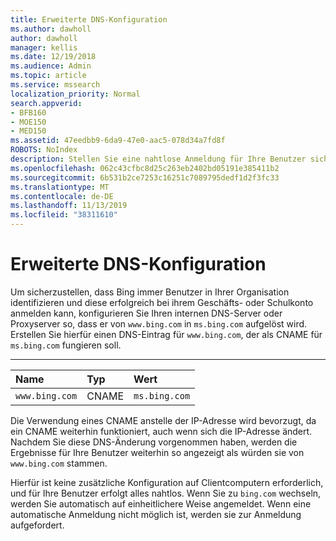 ```yaml
---
title: Erweiterte DNS-Konfiguration
ms.author: dawholl
author: dawholl
manager: kellis
ms.date: 12/19/2018
ms.audience: Admin
ms.topic: article
ms.service: mssearch
localization_priority: Normal
search.appverid:
- BFB160
- MOE150
- MED150
ms.assetid: 47eedbb9-6da9-47e0-aac5-078d34a7fd8f
ROBOTS: NoIndex
description: Stellen Sie eine nahtlose Anmeldung für Ihre Benutzer sicher, indem Sie Ihre DNS-Server mit einem CNAME konfigurieren.
ms.openlocfilehash: 062c43cfbc8d25c263eb2402bd05191e385411b2
ms.sourcegitcommit: 6b531b2ce7253c16251c7089795dedf1d2f3fc33
ms.translationtype: MT
ms.contentlocale: de-DE
ms.lasthandoff: 11/13/2019
ms.locfileid: "38311610"
---
```

# <a name="advanced-dns-configuration"></a>Erweiterte DNS-Konfiguration

Um sicherzustellen, dass Bing immer Benutzer in Ihrer Organisation identifizieren und diese erfolgreich bei ihrem Geschäfts- oder Schulkonto anmelden kann, konfigurieren Sie Ihren internen DNS-Server oder Proxyserver so, dass er von `www.bing.com` in `ms.bing.com` aufgelöst wird. Erstellen Sie hierfür einen DNS-Eintrag für `www.bing.com`, der als CNAME für `ms.bing.com` fungieren soll.
  
****

|**Name**|**Typ**|**Wert**|
|:-----|:-----|:-----|
|`www.bing.com`  <br/> |CNAME  <br/> |`ms.bing.com`  <br/> |
   
Die Verwendung eines CNAME anstelle der IP-Adresse wird bevorzugt, da ein CNAME weiterhin funktioniert, auch wenn sich die IP-Adresse ändert. Nachdem Sie diese DNS-Änderung vorgenommen haben, werden die Ergebnisse für Ihre Benutzer weiterhin so angezeigt als würden sie von `www.bing.com` stammen. 
  
Hierfür ist keine zusätzliche Konfiguration auf Clientcomputern erforderlich, und für Ihre Benutzer erfolgt alles nahtlos. Wenn Sie zu `bing.com` wechseln, werden Sie automatisch auf einheitlichere Weise angemeldet. Wenn eine automatische Anmeldung nicht möglich ist, werden sie zur Anmeldung aufgefordert.
